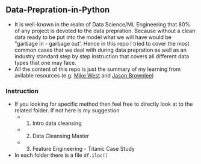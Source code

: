 ## Data-Prepration-in-Python
* It is well-known in the realm of Data Science/ML Engineering that 80% of any project is devoted to the data prepration. Because without a clean data ready to be put into the model what we will have would be "garbage in - garbage out'. Hence in this repo I tried to cover the most common cases that we deal with during data prepration as well as an industry standard step by step instruction that covers all different data types that one may face. 
* All the content of this repo is just the summary of my learning from avilable resources (e.g. [Mike West](https://www.logikbot.com/) and [Jason Brownlee](https://machinelearningmastery.com/))  

### Instruction
* If you looking for specific method then feel free to directly look at to the related folder. If not here is my suggestion
  + 1. Intro data cleansing
  + 2. Data Cleansing Master
  + 3. Feature Engineering - Titanic Case Study
* In each folder there is a file `df.iloc()`
